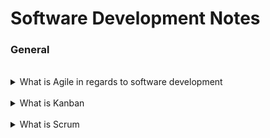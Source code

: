 # Software Development Notes

### General

<br>

<details>
    <summary>What is Agile in regards to software development</summary>
    <hr>
    <p>
        <h5>
            <b>Summary:</b>
        </h5>
        Agile is a structured and iterative approach to project management and product development. It recognizes the volatility of product development, and provides a methodology for self-organizing teams to respond to change without going off the rails.
    </p>
    <br>
    <p>
        <h5>
            <b>More Information:</b>
        </h5>
        <h6>
            [<a href="https://www.atlassian.com/agile/kanban/kanban-vs-scrum">Atlassian</a>]
        </h6>
    </p>
    <p>
        When it comes to implementing <b>Agile</b> and <b>DevOps</b>, <b>kanban</b> and <b>scrum</b> provide different ways to do so.
    </P>
    <p>
        It's easy to point out the differences between scrum practices and kanban practices, but that's just at the <b>surface level</b>. 
        While the practices differ, the principles are largely the same. Both frameworks will help you build better products (and services) with fewer headaches. 
    </p>
    <p>
        <b>Agile</b> is a structured and iterative approach to project management and product development. It recognizes the volatility of product development, and provides a methodology for self-organizing teams to respond to change without going off the rails. 
    </p>
</details>
<br>

<details>
    <summary>What is Kanban</summary>
    <p>
        <b>Kanban</b> is all about visualizing your work, limiting work in progress, and maximizing efficiency (or flow). Kanban teams focus on <b>reducing the time</b> a project takes (or user story) from start to finish. They do this by using a kanban board and continuously improving their flow of work. 
    </p>
</details>
<br>

<details>
    <summary>What is Scrum</summary>
    <p>
        <b>Scrum</b> teams commit to completing an increment of work, which is potentially shippable, through set intervals called sprints. Their goal is to create learning loops to quickly gather and integrate customer feedback. Scrum teams <b>adopt specific roles, create special artifacts, and hold regular ceremonies</b> to keep things moving forward. Scrum is best defined in <b>The Scrum Guide</b>.
    </p>
</details>